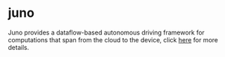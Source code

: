 # juno
Juno provides a dataflow-based autonomous driving framework for computations that span from the cloud to the device, click [here](https://github.com/juno-project) for more details.
